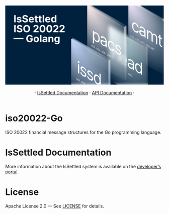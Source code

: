 [![IsSettled Instant Payment System](https://github.com/issettled/.github/blob/main/images/iso20022-issettled-lang-golang.png)](https://issettled.com)

<p align="center">
  ·
  <a href="https://developer.issettled.com">IsSettled Documentation</a>
  ·
  <a href="https://developer.issettled.com/api-introduction">API Documentation</a>
  ·
  <br>
  <br>
</p>

# iso20022-Go

ISO 20022 financial message structures for the Go programming language.

# IsSettled Documentation

More information about the IsSettled system is available on the [developer’s portal](https://developer.issettled.com).

# License

Apache License 2.0 — See [LICENSE](https://github.com/issettled/iso20022-Go/blob/main/LICENSE) for details.